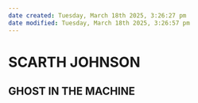 ```yaml
---
date created: Tuesday, March 18th 2025, 3:26:27 pm
date modified: Tuesday, March 18th 2025, 3:26:57 pm
---
```

# SCARTH JOHNSON

## GHOST IN THE MACHINE
